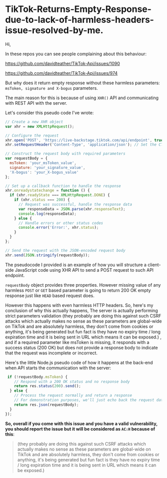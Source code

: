 # TikTok-Returns-Empty-Response-due-to-lack-of-harmless-headers-issue-resolved-by-me.
Hi,

In these repos you can see people complaining about this behaviour:

https://github.com/davidteather/TikTok-Api/issues/1090

https://github.com/davidteather/TikTok-Api/issues/974

But why does it return empty response without these harmless parameters: `msToken, signature and X-bogus` parameters.

The main reason for this is because of using `XHR()` API and communicating with REST API with the server. 

Let's consider this pseudo code I've wrote:
```javascript
// Create a new XHR object
var xhr = new XMLHttpRequest();

// Configure the request
xhr.open('POST', 'https://live-backstage.tiktok.com/api/endpoint', true); // Example TikTok API endpoint
xhr.setRequestHeader('Content-Type', 'application/json'); // Set the CT header

// Construct the request body with required parameters
var requestBody = {
  msToken: 'your_msToken_value',
  signature: 'your_signature_value',
  'X-bogus': 'your_X-bogus_value'
};

// Set up a callback function to handle the response
xhr.onreadystatechange = function () {
  if (xhr.readyState === XMLHttpRequest.DONE) {
    if (xhr.status === 200) {
      // Request was successful, handle the response data
      var responseData = JSON.parse(xhr.responseText);
      console.log(responseData);
    } else {
      // Handle errors or other status codes
      console.error('Error:', xhr.status);
    }
  }
};

// Send the request with the JSON-encoded request body
xhr.send(JSON.stringify(requestBody));
```
The pseudocode I provided is an example of how you will structure a client-side JavaScript code using XHR API to send a POST request to such API endpoint.

`requestBody` object provides three properties. However missing value of any harmless `POST` or `GET` based parameter is going to return 200 OK empty response just like `HEAD` based request does.

However this happens with even harmless HTTP headers. So, here's my conclusion of why this actually happens, The server is actually performing strict parameters validation (they probably are doing this against such CSRF attacks which actually makes no sense as these parameters are global-wide on TikTok and are absolutely harmless, they don't come from cookies or anything, it's being generated but fun fact is they have no expiry time / long expiration time and it is being sent in URL which means it can be exposed.) , and if a required parameter like msToken is missing, it responds with a success status (200 OK) but does not provide a response body to indicate that the request was incomplete or incorrect.

Here's the little Node.js pseudo code of how it happens at the back-end when API starts the communication with the server:
```javascript
 if (!requestBody.msToken) {
    // Respond with a 200 OK status and no response body
    return res.status(200).send();
  } else {
    // Process the request normally and return a response
    // For demonstration purposes, we'll just echo back the request data
    return res.json(requestBody);
  }
});
```
**So, overall if you come with this issue and you have a valid vulnerability, you should report the issue but it will be considered as `AC:H` because of this**:

> (they probably are doing this against such CSRF attacks which actually makes no sense as these parameters are global-wide on TikTok and are absolutely harmless, they don't come from cookies or anything, it's being generated but fun fact is they have no expiry time / long expiration time and it is being sent in URL which means it can be exposed.)
